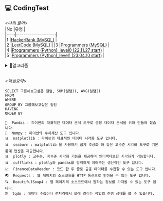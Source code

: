 ## 💻 CodingTest

*<나의 풀이>*  
|No |유형 |  
|:---:|:-------------------:|  
|1 |[HackerRank (MySQL)](https://github.com/teng-ny/CodingTest/tree/main/MySQL/HackerRank) |  
|2 |[LeetCode (MySQL)](https://github.com/teng-ny/CodingTest/tree/main/MySQL/LeetCode) |
|3 |[Programmers (MySQL)](https://github.com/teng-ny/CodingTest/tree/main/MySQL/Programmers) |  
|4 |[Programmers (Python)_level0 (22.11.27 start)](https://github.com/teng-ny/CodingTest/tree/main/Programmers/level0) |  
|5 |[Programmers (Python)_level1 (23.04.10 start)](https://github.com/teng-ny/CodingTest/tree/main/Programmers/level1) |
<br>   

<details>
<summary>🥨알고리즘</summary>
<div markdown="1">

<br>  
    
|Week| 월요일 | 화요일 | 수요일 | 목요일 | 금요일 | 토요일 | 일요일 |
|:--:|:-:|:-:|:-:|:-:|:-:|:-:|:-:|
|1 |[짝수와 홀수](https://school.programmers.co.kr/learn/courses/30/lessons/12937), <br> [약수의 합](https://school.programmers.co.kr/learn/courses/30/lessons/12928), <br> [평균 구하기](https://school.programmers.co.kr/learn/courses/30/lessons/12944) | | | | | | |
|2 |[자릿수 더하기](https://school.programmers.co.kr/learn/courses/30/lessons/12931), <br> [x만큼 간격이 있는 n개의 숫자](https://school.programmers.co.kr/learn/courses/30/lessons/12954) |[나머지가 1이되는 수 찾기](https://school.programmers.co.kr/learn/courses/30/lessons/87389), <br> [문자열 내 p와 y의 개수](https://school.programmers.co.kr/learn/courses/30/lessons/12916), <br> [자연수 뒤집어 배열로 만들기](https://school.programmers.co.kr/learn/courses/30/lessons/12932) | | |[정수 제곱근 판별](https://school.programmers.co.kr/learn/courses/30/lessons/12934), <br> [정수 내림차순으로 배치](https://school.programmers.co.kr/learn/courses/30/lessons/12933), <br> [문자열을 정수로 바꾸기](https://school.programmers.co.kr/learn/courses/30/lessons/12925) |[하샤드 수](https://school.programmers.co.kr/learn/courses/30/lessons/12947), <br> [두 정수 사이의 합](https://school.programmers.co.kr/learn/courses/30/lessons/12912) |[콜라츠 추측](https://school.programmers.co.kr/learn/courses/30/lessons/12943), <br> [서울에서 김서방 찾기](https://school.programmers.co.kr/learn/courses/30/lessons/12919) |
|3 | |[핸드폰 번호 가리기](https://school.programmers.co.kr/learn/courses/30/lessons/12948), <br> [나누어 떨어지는 숫자 배열](https://school.programmers.co.kr/learn/courses/30/lessons/12910) |[음양 더하기](https://school.programmers.co.kr/learn/courses/30/lessons/76501), <br> [제일 작은 수 제거하기](https://school.programmers.co.kr/learn/courses/30/lessons/12935) |[없는 숫자 더하기](https://school.programmers.co.kr/learn/courses/30/lessons/86051), <br> [가운데 글자 가져오기](https://school.programmers.co.kr/learn/courses/30/lessons/12903) | |[수박수박수박수박수박수?](https://school.programmers.co.kr/learn/courses/30/lessons/12922), <br> [내적](https://school.programmers.co.kr/learn/courses/30/lessons/70128), <br> [문자열 내림차순으로 배치하기](https://school.programmers.co.kr/learn/courses/30/lessons/12917) |[약수의 개수와 덧셈](https://school.programmers.co.kr/learn/courses/30/lessons/77884), <br> [부족한 금액 계산하기](https://school.programmers.co.kr/learn/courses/30/lessons/82612) |

</div>
</details>
<br>  

*<핵심요약>*    

    SELECT 그룹해보고싶은 컬럼, SUM(컬럼1), AVG(컬럼2)    
    FROM  
    WHERE  
    GROUP BY 그룹해보고싶은 컬럼  
    HAVING  
    ORDER BY   
  
  ```
🐼  Pandas : 파이썬의 대표적인 데이터 분석 도구로 금융 데이터 분석을 위해 만들어 졌습니다.
🧮  Numpy : 파이썬의 수치계산 도구 입니다.
📊  matplotlib : 파이썬의 대표적인 데이터 시각화 도구 입니다.
📊  seaborn : matplotlib 을 사용하기 쉽게 추상화 해 놓은 고수준 시각화 도구로 기본 통계 연산을 제공합니다.
📊  plotly : 고수준, 저수준 시각화 기능을 제공하며 인터랙티브한 시각화가 가능합니다.
📊  cufflinks : plotly와 pandas를 강력하게 이어주는 생산적인 도구 입니다.
📈  FinanceDataReader : 코드 한 두 줄로 금융 데이터를 수집할 수 있는 도구 입니다.
🌏  Requests : 웹 페이지의 소스코드를 HTTP 통신으로 받아올 수 있는 도구 입니다.
🔍  BeautifulSoup4 : 웹 페이지의 소스코드에서 원하는 정보를 가져올 수 있는 도구 입니다.
⏰  tqdm : 데이터 수집이나 전처리에서 오래 걸리는 작업의 진행 상태를 볼 수 있습니다.
```
<br>
